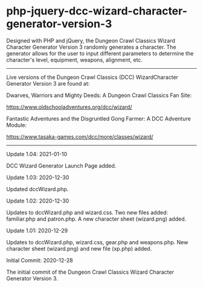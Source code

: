 # php-jquery-dcc-wizard-character-generator-version-3
Designed with PHP and jQuery, the Dungeon Crawl Classics Wizard Character Generator Version 3 randomly generates a character. The generator allows for the user to input different parameters to determine the character's level, equipment, weapons, alignment, etc.

----------------------

Live versions of the Dungeon Crawl Classics (DCC) WizardCharacter Generator Version 3 are found at:

Dwarves, Warriors and Mighty Deeds: A Dungeon Crawl Classics Fan Site:

https://www.oldschooladventures.org/dcc/wizard/

Fantastic Adventures and the Disgruntled Gong Farmer: A DCC Adventure Module:

https://www.tasaka-games.com/dcc/more/classes/wizard/

---------------

Update 1.04: 2021-01-10

DCC Wizard Generator Launch Page added.



Update 1.03: 2020-12-30

Updated dccWizard.php.


Update 1.02: 2020-12-30

Updates to dccWizard.php and wizard.css.  Two new files added: familiar.php and patron.php.  A new character sheet (wizard.png) added.




Update 1.01: 2020-12-29

Updates to dccWizard.php, wizard.css, gear.php and weapons.php. New character sheet (wizard.png) and new file (xp.php) added.




Initial Commit: 2020-12-28

The initial commit of the Dungeon Crawl Classics Wizard Character Generator Version 3.
